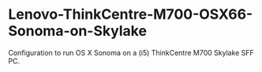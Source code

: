 # Lenovo-ThinkCentre-M700-OSX66-Sonoma-on-Skylake
Configuration to run OS X Sonoma on a (i5) ThinkCentre M700 Skylake SFF PC.
